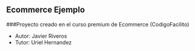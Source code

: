 ## Ecommerce Ejemplo

###Proyecto creado en el curso premium de Ecommerce (CodigoFacilito)
* Autor: Javier Riveros
* Tutor: Uriel Hernandez
